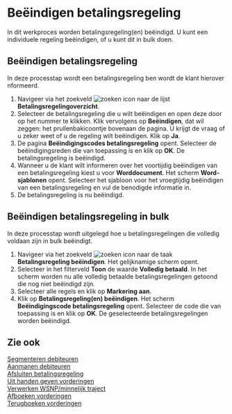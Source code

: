 # Beëindigen betalingsregeling

In dit werkproces worden betalingsregeling(en) beëindigd. U kunt een individuele regeling beëindigen, of u kunt dit in bulk doen.

## Beëindigen betalingsregeling

In deze processtap wordt een betalingsregeling ben wordt de klant hierover nformeerd.
1. Navigeer via het zoekveld ![zoeken icon](/assets/images/zoeken.png "zoeken icon") naar de lijst **Betalingsregelingoverzicht**.
2. Selecteer de betalingsregeling die u wilt beëindigen en open deze door op het nummer te klikken. Klik vervolgens op **Beëindigen**, dat wil zeggen: het prullenbakicoontje bovenaan de pagina. U krijgt de vraag of u zeker weet of u de regeling wilt beëindigen. Klik op **Ja**.
3. De pagina **Beëindigingscodes betalingsregeling** opent. Selecteer de beëindigingsreden die van toepassing is en klik op **OK**. De betalingsregeling is beëindigd.
4. Wanneer u de klant wilt informeren over het voortijdig beëindigen van een betalingsregeling kiest u voor **Worddocument**. Het scherm **Word-sjablonen** opent. Selecteer het sjabloon voor het vroegtijdig beëindigen van een betalingsregeling en vul de benodigde informatie in.
5. De betalingsregeling is nu beëindigd.

## Beëindigen betalingsregeling in bulk

In deze processtap wordt uitgelegd hoe u betalingsregelingen die volledig voldaan zijn in bulk beëindigt.

1. Navigeer via het zoekveld ![zoeken icon](/assets/images/zoeken.png "zoeken icon") naar de taak **Betalingsregeling beëindigen**. Het gelijknamige scherm opent.
2. Selecteer in het filterveld **Toon** de waarde **Volledig betaald**. In het scherm worden nu alle volledig betaalde betalingsregelingen getoond die nog niet beëindigd zijn.
3. Selecteer alle regels en klik op **Markering aan**.
4. Klik op **Betalingsregeling(en) beëindigen**. Het scherm **Beëindigingscode betalingsregeling** opent. Selecteer de code die van toepassing is en klik op **OK**. De geselecteerde betalingsregelingen worden beëindigd.

## Zie ook

[Segmenteren debiteuren](../segmenteren-debiteuren/)  
[Aanmanen debiteuren](../aanmanen-debiteuren/)  
[Afsluiten betalingsregeling](../afsluiten-etalingsregeling/)  
[Uit handen geven vorderingen](../uit-handen-geven-vorderingen/)  
[Verwerken WSNP/minnelijk traject](../verwerken-wsnp-minnelijk-traject/)  
[Afboeken vorderingen](../afboeken-vorderingen/)  
[Terugboeken vorderingen](../terugboeken-vorderingen/)

